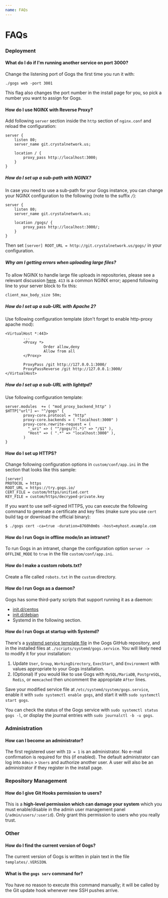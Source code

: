 ```yaml
---
name: FAQs
---
```


# FAQs

### Deployment

#### What do I do if I'm running another service on port 3000?

Change the listening port of Gogs the first time you run it with:

    ./gogs web -port 3001

This flag also changes the port number in the install page for you, so pick a number you want to assign for Gogs.

#### How do I use NGINX with Reverse Proxy?

Add following `server` section inside the `http` section of `nginx.conf` and reload the configuration:

```
server {
    listen 80;
    server_name git.crystalnetwork.us;

    location / {
        proxy_pass http://localhost:3000;
    }
}
```

##### How do I set up a sub-path with NGINX?

In case you need to use a sub-path for your Gogs instance, you can change your NGINX configuration to the following
(note to the suffix `/`):

```
server {
    listen 80;
    server_name git.crystalnetwork.us;

    location /gogs/ {
        proxy_pass http://localhost:3000/;
    }
}
```

Then set `[server] ROOT_URL = http://git.crystalnetwork.us/gogs/` in your configuration.

##### Why am I getting errors when uploading large files?

To allow NGINX to handle large file uploads in repositories, please see a relevant discussion [here](http://stackoverflow.com/a/15021750). `413` is a common NGINX error; append following line to your server block to fix this:

```
client_max_body_size 50m;
```

##### How do I set up a sub-URL with Apache 2?

Use following configuration template (don't forget to enable http-proxy apache mod):

```
<VirtualHost *:443>
        ...
        <Proxy *>
                 Order allow,deny
                 Allow from all
        </Proxy>

        ProxyPass /git http://127.0.0.1:3000/
        ProxyPassReverse /git http://127.0.0.1:3000/
</VirtualHost>
```

##### How do I set up a sub-URL with lighttpd?

Use following configuration template:

```
server.modules  += ( "mod_proxy_backend_http" )
$HTTP["url"] =~ "^/gogs" {
        proxy-core.protocol = "http"
        proxy-core.backends = ( "localhost:3000" )
        proxy-core.rewrite-request = (
          "_uri" => ( "^/gogs/?(.*)" => "/$1" ),
          "Host" => ( ".*" => "localhost:3000" ),
        )
}
```

#### How do I set up HTTPS?

Change following configuration options in `custom/conf/app.ini` in the section that looks like this sample:

```
[server]
PROTOCOL = https
ROOT_URL = https://try.gogs.io/
CERT_FILE = custom/https/unified.cert
KEY_FILE = custom/https/decryped-private.key
```

If you want to use self-signed HTTPS, you can execute the following command to generate a certificate and key files (make sure you use `cert` build tag or download the official binary):

	$ ./gogs cert -ca=true -duration=8760h0m0s -host=myhost.example.com

#### How do I run Gogs in offline mode/in an intranet?

To run Gogs in an intranet, change the configuration option `server -> OFFLINE_MODE` to `true` in the file `custom/conf/app.ini`.

#### How do I make a custom robots.txt?

Create a file called `robots.txt` in the `custom` directory.

#### How do I run Gogs as a daemon?

Gogs has some third-party scripts that support running it as a daemon:

- [init.d/centos](https://github.com/gogits/gogs/blob/master/scripts/init/centos/gogs)
- [init.d/debian](https://github.com/gogits/gogs/blob/master/scripts/init/debian/gogs)
- Systemd in the following section.

#### How do I run Gogs at startup with Systemd?

There's a [systemd service template file](https://github.com/gogits/gogs/blob/master/scripts/systemd/gogs.service) in the Gogs GitHub repository, and in the installed files at `./scripts/systemd/gogs.service`. You will likely need to modify it for your installation:

1. Update `User`, `Group`, `WorkingDirectory`, `ExecStart`, and
   `Environment` with values appropriate to your Gogs installation.
2. (Optional) If you would like to use Gogs with `MySQL/MariaDB`, `PostgreSQL`, `Redis`, or `memcached` then uncomment the appropriate `After` lines.

Save your modified service file at `/etc/systemd/system/gogs.service`, enable it with `sudo systemctl enable gogs`, and start it with `sudo systemctl start gogs`.

You can check the status of the Gogs service with `sudo systemctl status gogs -l`, or display the journal entries with `sudo journalctl -b -u gogs`.

### Administration

#### How can I become an administrator?

The first registered user with `ID = 1` is an administrator. No e-mail confirmation is required for this (if enabled). The default administrator can log into `Admin` > `Users` and authorize another user. A user will also be an administrator if they register in the install page.

### Repository Management

#### How do I give Git Hooks permission to users?

This is a **high-level permission which can damage your system** which you must enable/disable in the admin user management panel (`/admin/users/:userid`). Only grant this permission to users who you really trust.

### Other

#### How do I find the current version of Gogs?

The current version of Gogs is written in plain text in the file `templates/.VERSION`.

#### What is the `gogs serv` command for?

You have no reason to execute this command manually; it will be called by the Git update hook whenever new SSH pushes arrive.

